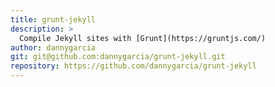 ```yaml
---
title: grunt-jekyll
description: >
  Compile Jekyll sites with [Grunt](https://gruntjs.com/)
author: dannygarcia
git: git@github.com:dannygarcia/grunt-jekyll.git
repository: https://github.com/dannygarcia/grunt-jekyll
---
```

